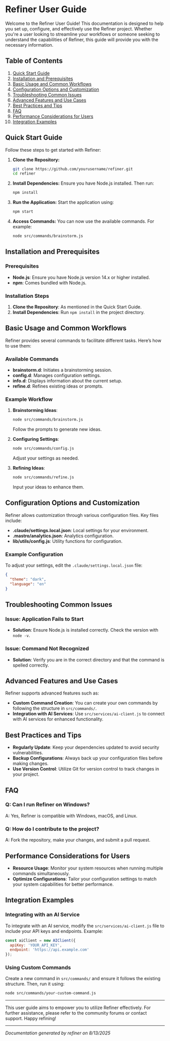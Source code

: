 <!---
This file was automatically generated by refiner
Generated on: 2025-08-13T05:56:22.633Z
Document type: user-guide
Title: User Guide
References: lib/index.js, src/index.ts, .claude/settings.local.json, .mastro/analytics.json, lib/commands/config.d.ts, lib/commands/config.js, lib/utils/config.d.ts, lib/utils/config.js, refined-prompts/generative-prompt-2025-08-09T21-33-56-948Z.json, refined-prompts/generative-prompt-2025-08-09T21-38-47-439Z.json, src/commands/config.ts, src/utils/config.ts

To prevent this file from being overwritten, add custom content
between the CUSTOM_START and CUSTOM_END markers below.
--->

# Refiner User Guide

Welcome to the Refiner User Guide! This documentation is designed to help you set up, configure, and effectively use the Refiner project. Whether you're a user looking to streamline your workflows or someone seeking to understand the capabilities of Refiner, this guide will provide you with the necessary information.

## Table of Contents
1. [Quick Start Guide](#quick-start-guide)
2. [Installation and Prerequisites](#installation-and-prerequisites)
3. [Basic Usage and Common Workflows](#basic-usage-and-common-workflows)
4. [Configuration Options and Customization](#configuration-options-and-customization)
5. [Troubleshooting Common Issues](#troubleshooting-common-issues)
6. [Advanced Features and Use Cases](#advanced-features-and-use-cases)
7. [Best Practices and Tips](#best-practices-and-tips)
8. [FAQ](#faq)
9. [Performance Considerations for Users](#performance-considerations-for-users)
10. [Integration Examples](#integration-examples)

## Quick Start Guide

Follow these steps to get started with Refiner:

1. **Clone the Repository:**
   ```bash
   git clone https://github.com/yourusername/refiner.git
   cd refiner
   ```

2. **Install Dependencies:**
   Ensure you have Node.js installed. Then run:
   ```bash
   npm install
   ```

3. **Run the Application:**
   Start the application using:
   ```bash
   npm start
   ```

4. **Access Commands:**
   You can now use the available commands. For example:
   ```bash
   node src/commands/brainstorm.js
   ```

## Installation and Prerequisites

### Prerequisites
- **Node.js**: Ensure you have Node.js version 14.x or higher installed.
- **npm**: Comes bundled with Node.js.

### Installation Steps
1. **Clone the Repository**: As mentioned in the Quick Start Guide.
2. **Install Dependencies**: Run `npm install` in the project directory.

## Basic Usage and Common Workflows

Refiner provides several commands to facilitate different tasks. Here’s how to use them:

### Available Commands
- **brainstorm.d**: Initiates a brainstorming session.
- **config.d**: Manages configuration settings.
- **info.d**: Displays information about the current setup.
- **refine.d**: Refines existing ideas or prompts.

### Example Workflow
1. **Brainstorming Ideas**:
   ```bash
   node src/commands/brainstorm.js
   ```
   Follow the prompts to generate new ideas.

2. **Configuring Settings**:
   ```bash
   node src/commands/config.js
   ```
   Adjust your settings as needed.

3. **Refining Ideas**:
   ```bash
   node src/commands/refine.js
   ```
   Input your ideas to enhance them.

## Configuration Options and Customization

Refiner allows customization through various configuration files. Key files include:

- **.claude/settings.local.json**: Local settings for your environment.
- **.mastro/analytics.json**: Analytics configuration.
- **lib/utils/config.js**: Utility functions for configuration.

### Example Configuration
To adjust your settings, edit the `.claude/settings.local.json` file:
```json
{
  "theme": "dark",
  "language": "en"
}
```

## Troubleshooting Common Issues

### Issue: Application Fails to Start
- **Solution**: Ensure Node.js is installed correctly. Check the version with `node -v`.

### Issue: Command Not Recognized
- **Solution**: Verify you are in the correct directory and that the command is spelled correctly.

## Advanced Features and Use Cases

Refiner supports advanced features such as:
- **Custom Command Creation**: You can create your own commands by following the structure in `src/commands/`.
- **Integration with AI Services**: Use `src/services/ai-client.js` to connect with AI services for enhanced functionality.

## Best Practices and Tips

- **Regularly Update**: Keep your dependencies updated to avoid security vulnerabilities.
- **Backup Configurations**: Always back up your configuration files before making changes.
- **Use Version Control**: Utilize Git for version control to track changes in your project.

## FAQ

### Q: Can I run Refiner on Windows?
A: Yes, Refiner is compatible with Windows, macOS, and Linux.

### Q: How do I contribute to the project?
A: Fork the repository, make your changes, and submit a pull request.

## Performance Considerations for Users

- **Resource Usage**: Monitor your system resources when running multiple commands simultaneously.
- **Optimize Configurations**: Tailor your configuration settings to match your system capabilities for better performance.

## Integration Examples

### Integrating with an AI Service
To integrate with an AI service, modify the `src/services/ai-client.js` file to include your API keys and endpoints. Example:
```javascript
const aiClient = new AIClient({
  apiKey: 'YOUR_API_KEY',
  endpoint: 'https://api.example.com'
});
```

### Using Custom Commands
Create a new command in `src/commands/` and ensure it follows the existing structure. Then, run it using:
```bash
node src/commands/your-custom-command.js
```

---

This user guide aims to empower you to utilize Refiner effectively. For further assistance, please refer to the community forums or contact support. Happy refining!

---

<!-- CUSTOM_START -->
<!-- Add your custom content here - it will be preserved during regeneration -->
<!-- CUSTOM_END -->

*Documentation generated by refiner on 8/13/2025*